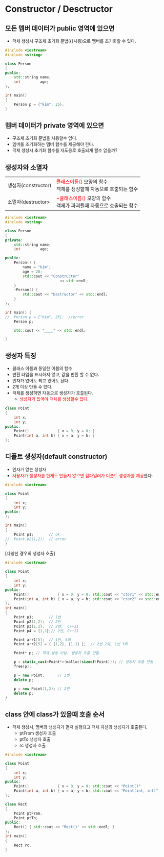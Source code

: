 <style>
r { color: Red }
o { color: Orange }
g { color: Green }
</style>

# Constructor / Desctructor
## 모든 멤버 데이터가 public 영역에 있으면
- 객체 생성시 구조체 초기화 문법({}사용)으로 멤버를 초기화할 수 있다.

```c++
#include <iostream>
#include <string>

class Person
{
public:
	std::string name;
	int         age;
};

int main()
{
	Person p = {"kim", 25};
}
```

## 멤버 데이터가 private 영역에 있으면
- 구조체 초기화 문법을 사용할수 없다.
- 멤버를 초기화하는 멤버 함수를 제공해야 한다.
- 객체 생성시 초기화 함수를 자도응로 호출되게 할수 없을까?

## 생성자와 소멸자

|||
|--|--|
|생성자(constructor)|<r>클래스이름()</r> 모양의 함수<br>객체를 생성할때 자동으로 호출되는 함수|
|소멸자(destructor>|<r>~클래스이름()</r> 모양의 함수<br>객체가 파괴될때 자동으로 호출되는 함수|

```c++
#include <iostream>
#include <string>

class Person
{
private:
	std::string name;
	int         age;

public:
	Person() {
		name = "kim";
		age = 20;
		std::cout << "Constructor"
						 << std::endl;
	}
	~Person() {
		std::cout << "Destructor" << std::endl;
	}
};

int main() {
//	Person p = {"kim", 25};  //error
	Person p;

	std::cout << "____" << std::endl;

}
```

## 생성자 특징
- 클래스 이름과 동일한 이름의 함수
- 반환 타입을 표시하지 않고, 값을 반환 할 수 없다.
- 인자가 없어도 되고 있어도 된다.
- 2개 이상 만들 수 있다.
- 객체를 생성하면 자동으로 생성자가 호출된다.
  - <r>생성자가 있어야 객체를 생성할수 있다.</r>

```c++
class Point
{
	int x;
	int y;
public:
	Point() 			{ x = 0; y = 0; }
	Point(int a, int b) { x = a; y = b; }	
};
```

## 디폴트 생성자(default constructor)
- 인자가 없는 생성자
- <r>사용자가 생성자를 한개도 만들지 않으면 컴파일러가 디폴트 생성자를 제공</r>한다.

```c++
#include <iostream>

class Point
{
	int x;
	int y;
public:
};

int main()
{
	Point p1;       // ok
//	Point p2(1,2);  // error
}
```

[다양한 경우의 생성자 호출]
```c++
#include <iostream>

class Point
{
	int x;
	int y;
public:
	Point() 			{ x = 0; y = 0; std::cout << "ctor1" << std::endl;}
	Point(int a, int b) { x = a; y = b; std::cout << "ctor2" << std::endl;}	
};
int main()
{
	Point p1;		// 1번
	Point p2(1,2);	// 2번
	Point p3{1,2};  // 2번,  C++11
	Point p4 = {1,2};// 2번, C++11

	Point arr1[5];	// 1번, 5회
	Point arr2[5] = { {1,2}, {1,1} };  // 2번 2회, 1번 3회

	Point* p; // 객체 생성 아님. 생성자 호출 안됨.

	p = static_cast<Point*>(malloc(sizeof(Point))); // 생성자 호출 안됨
	free(p);

	p = new Point;		// 1번
	delete p;

	p = new Point(1,2); // 2번
	delete p;
}
```

## class 안에 class가 있을때 호출 순서
- 객체 생성시, 멤버의 생성자가 먼저 실행되고 객체 자신의 생성자가 호출된다.
  - ptFrom 생성자 호출
  - ptTo 생성자 호출
  - rc 생성자 호출


```c++
#include <iostream>

class Point
{
	int x;
	int y;
public:
	Point() 			{ x = 0; y = 0; std::cout << "Point()"         << std::endl;}
	Point(int a, int b) { x = a; y = b; std::cout << "Point(int, int)" << std::endl;}	
};

class Rect
{
	Point ptFrom;
	Point ptTo;
public:
	Rect() { std::cout << "Rect()" << std::endl; }
};
int main()
{
	Rect rc;
}
```
